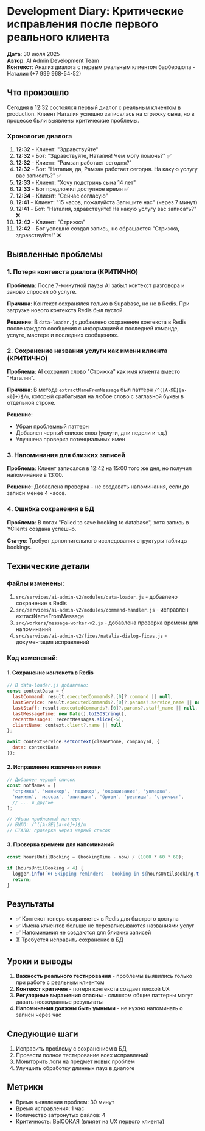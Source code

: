 # Development Diary: Критические исправления после первого реального клиента

**Дата**: 30 июля 2025  
**Автор**: AI Admin Development Team  
**Контекст**: Анализ диалога с первым реальным клиентом барбершопа - Наталия (+7 999 968-54-52)

## Что произошло

Сегодня в 12:32 состоялся первый диалог с реальным клиентом в production. Клиент Наталия успешно записалась на стрижку сына, но в процессе были выявлены критические проблемы.

### Хронология диалога

1. **12:32** - Клиент: "Здравствуйте"
2. **12:32** - Бот: "Здравствуйте, Наталия! Чем могу помочь?" ✅
3. **12:32** - Клиент: "Рамзан работает сегодня?"
4. **12:32** - Бот: "Наталия, да, Рамзан работает сегодня. На какую услугу вас записать?" ✅
5. **12:33** - Клиент: "Хочу подстричь сына 14 лет"
6. **12:33** - Бот предложил доступное время ✅
7. **12:34** - Клиент: "Сейчас согласую"
8. **12:41** - Клиент: "15 часов, пожалуйста Запишите нас" (через 7 минут)
9. **12:41** - Бот: "Наталия, здравствуйте! На какую услугу вас записать?" ❌
10. **12:42** - Клиент: "Стрижка"
11. **12:42** - Бот успешно создал запись, но обращается "Стрижка, здравствуйте!" ❌

## Выявленные проблемы

### 1. Потеря контекста диалога (КРИТИЧНО)
**Проблема**: После 7-минутной паузы AI забыл контекст разговора и заново спросил об услуге.

**Причина**: Контекст сохранялся только в Supabase, но не в Redis. При загрузке нового контекста Redis был пустой.

**Решение**: В `data-loader.js` добавлено сохранение контекста в Redis после каждого сообщения с информацией о последней команде, услуге, мастере и последних сообщениях.

### 2. Сохранение названия услуги как имени клиента (КРИТИЧНО)
**Проблема**: AI сохранил слово "Стрижка" как имя клиента вместо "Наталия".

**Причина**: В методе `extractNameFromMessage` был паттерн `/^([А-ЯЁ][а-яё]+)$/m`, который срабатывал на любое слово с заглавной буквы в отдельной строке.

**Решение**: 
- Убран проблемный паттерн
- Добавлен черный список слов (услуги, дни недели и т.д.)
- Улучшена проверка потенциальных имен

### 3. Напоминания для близких записей
**Проблема**: Клиент записался в 12:42 на 15:00 того же дня, но получил напоминание в 13:00.

**Решение**: Добавлена проверка - не создавать напоминания, если до записи менее 4 часов.

### 4. Ошибка сохранения в БД
**Проблема**: В логах "Failed to save booking to database", хотя запись в YClients создана успешно.

**Статус**: Требует дополнительного исследования структуры таблицы bookings.

## Технические детали

### Файлы изменены:
1. `src/services/ai-admin-v2/modules/data-loader.js` - добавлено сохранение в Redis
2. `src/services/ai-admin-v2/modules/command-handler.js` - исправлен extractNameFromMessage
3. `src/workers/message-worker-v2.js` - добавлена проверка времени для напоминаний
4. `src/services/ai-admin-v2/fixes/natalia-dialog-fixes.js` - документация исправлений

### Код изменений:

#### 1. Сохранение контекста в Redis
```javascript
// В data-loader.js добавлено:
const contextData = {
  lastCommand: result.executedCommands?.[0]?.command || null,
  lastService: result.executedCommands?.[0]?.params?.service_name || null,
  lastStaff: result.executedCommands?.[0]?.params?.staff_name || null,
  lastMessageTime: new Date().toISOString(),
  recentMessages: recentMessages.slice(-5),
  clientName: context.client?.name || null
};

await contextService.setContext(cleanPhone, companyId, {
  data: contextData
});
```

#### 2. Исправление извлечения имени
```javascript
// Добавлен черный список
const notNames = [
  'стрижка', 'маникюр', 'педикюр', 'окрашивание', 'укладка', 
  'макияж', 'массаж', 'эпиляция', 'брови', 'ресницы', 'стричься',
  // ... и другие
];

// Убран проблемный паттерн
// БЫЛО: /^([А-ЯЁ][а-яё]+)$/m
// СТАЛО: проверка через черный список
```

#### 3. Проверка времени для напоминаний
```javascript
const hoursUntilBooking = (bookingTime - now) / (1000 * 60 * 60);

if (hoursUntilBooking < 4) {
  logger.info(`⏭️ Skipping reminders - booking in ${hoursUntilBooking.toFixed(1)} hours`);
  return;
}
```

## Результаты

- ✅ Контекст теперь сохраняется в Redis для быстрого доступа
- ✅ Имена клиентов больше не перезаписываются названиями услуг
- ✅ Напоминания не создаются для близких записей
- ⏳ Требуется исправить сохранение в БД

## Уроки и выводы

1. **Важность реального тестирования** - проблемы выявились только при работе с реальным клиентом
2. **Контекст критичен** - потеря контекста создает плохой UX
3. **Регулярные выражения опасны** - слишком общие паттерны могут давать неожиданные результаты
4. **Напоминания должны быть умными** - не нужно напоминать о записи через час

## Следующие шаги

1. Исправить проблему с сохранением в БД
2. Провести полное тестирование всех исправлений
3. Мониторить логи на предмет новых проблем
4. Улучшить обработку длинных пауз в диалоге

## Метрики

- Время выявления проблем: 30 минут
- Время исправления: 1 час
- Количество затронутых файлов: 4
- Критичность: ВЫСОКАЯ (влияет на UX первого клиента)